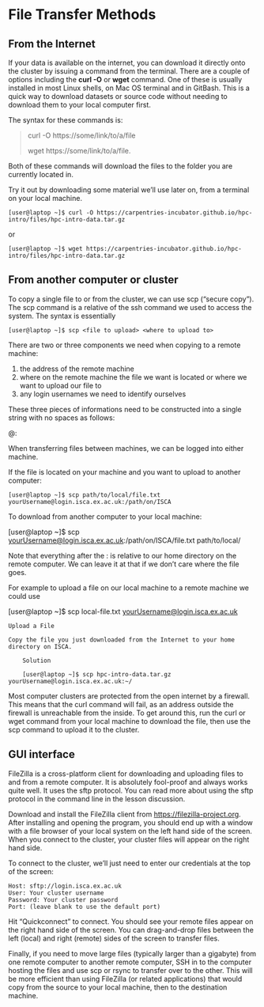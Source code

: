 # File Transfer Methods

## From the Internet

If your data is available on the internet, you can download it directly onto the cluster by issuing a command from the terminal. There are a couple of options including the **curl -O** or **wget** command. One of these is usually installed in most Linux shells, on Mac OS terminal and in GitBash.  This is a quick way to download datasets or source code without needing to download them to your local computer first. 

The syntax for these commands is: 


> curl -O https://some/link/to/a/file 
>
> wget https://some/link/to/a/file. 

Both of these commands will download the files to the folder you are currently located in. 

Try it out by downloading some material we’ll use later on, from a terminal on your local machine.

```
[user@laptop ~]$ curl -O https://carpentries-incubator.github.io/hpc-intro/files/hpc-intro-data.tar.gz
```
or
```
[user@laptop ~]$ wget https://carpentries-incubator.github.io/hpc-intro/files/hpc-intro-data.tar.gz
```

## From another computer or cluster

To copy a single file to or from the cluster, we can use scp (“secure copy”). The scp command is a relative of the ssh command we used to access the system. The syntax is essentially

```
[user@laptop ~]$ scp <file to upload> <where to upload to>
```

There are two or three components we need when copying to a remote machine:

1) the address of the remote machine 
2) where on the remote machine the file we want is located or where we want to upload our file to
3) any login usernames we need to identify ourselves

These three pieces of informations need to be constructed into a single string with no spaces as follows:

<username>@<remote address>:<filepath>

When transferring files between machines, we can be logged into either machine. 

If the file is located on your machine and you want to upload to another computer:

```
[user@laptop ~]$ scp path/to/local/file.txt yourUsername@login.isca.ex.ac.uk:/path/on/ISCA
```

To download from another computer to your local machine:

[user@laptop ~]$ scp yourUsername@login.isca.ex.ac.uk:/path/on/ISCA/file.txt path/to/local/

Note that everything after the : is relative to our home directory on the remote computer. We can leave it at that if we don’t care where the file goes.

For example to upload a file on our local machine to a remote machine we could use

[user@laptop ~]$ scp local-file.txt yourUsername@login.isca.ex.ac.uk


    Upload a File

    Copy the file you just downloaded from the Internet to your home directory on ISCA.

        Solution

        [user@laptop ~]$ scp hpc-intro-data.tar.gz yourUsername@login.isca.ex.ac.uk:~/

Most computer clusters are protected from the open internet by a firewall. This means that the curl command will fail, as an address outside the firewall is unreachable from the inside. To get around this, run the curl or wget command from your local machine to download the file, then use the scp command to upload it to the cluster.

## GUI interface

FileZilla is a cross-platform client for downloading and uploading files to and from a remote computer. It is absolutely fool-proof and always works quite well. It uses the sftp protocol. You can read more about using the sftp protocol in the command line in the lesson discussion.

Download and install the FileZilla client from https://filezilla-project.org. After installing and opening the program, you should end up with a window with a file browser of your local system on the left hand side of the screen. When you connect to the cluster, your cluster files will appear on the right hand side.

To connect to the cluster, we’ll just need to enter our credentials at the top of the screen:

    Host: sftp://login.isca.ex.ac.uk
    User: Your cluster username
    Password: Your cluster password
    Port: (leave blank to use the default port)

Hit “Quickconnect” to connect. You should see your remote files appear on the right hand side of the screen. You can drag-and-drop files between the left (local) and right (remote) sides of the screen to transfer files.

Finally, if you need to move large files (typically larger than a gigabyte) from one remote computer to another remote computer, SSH in to the computer hosting the files and use scp or rsync to transfer over to the other. This will be more efficient than using FileZilla (or related applications) that would copy from the source to your local machine, then to the destination machine.
